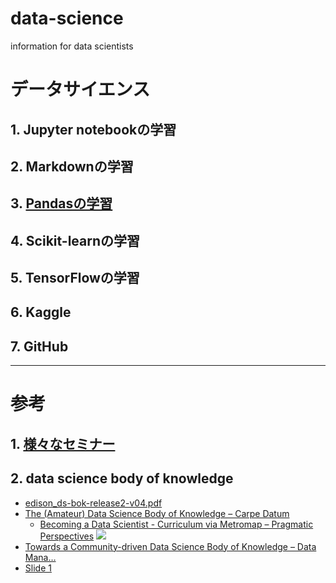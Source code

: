 # data-science
information for data scientists
# データサイエンス
## 1. Jupyter notebookの学習
## 2. Markdownの学習
## 3. [Pandasの学習](Pandasの学習.md)
## 4. Scikit-learnの学習
## 5. TensorFlowの学習
## 6. Kaggle
## 7. GitHub

---
# 参考
## 1. [様々なセミナー](様々なセミナー.md)
## 2. data science body of knowledge
* [edison_ds-bok-release2-v04.pdf](http://edison-project.eu/sites/edison-project.eu/files/filefield_paths/edison_ds-bok-release2-v04.pdf)
* [The (Amateur) Data Science Body of Knowledge – Carpe Datum](https://blogs.msdn.microsoft.com/buckwoody/2017/10/23/the-amateur-data-science-body-of-knowledge/)
   * [Becoming a Data Scientist - Curriculum via Metromap – Pragmatic Perspectives](http://nirvacana.com/thoughts/2013/07/08/becoming-a-data-scientist/)
      ![](http://nirvacana.com/thoughts/wp-content/uploads/2018/01/RoadToDataScientist1.png)
* [Towards a Community-driven Data Science Body of Knowledge – Data Mana…](https://www.slideshare.net/ResearchDataAlliance/towards-a-communitydriven-data-science-body-of-knowledge-data-management-skills-and-competences)
* [Slide 1](http://edison-project.eu/sites/edison-project.eu/files/attached_files/node-5/edison2017poster01-edsf-v03.pdf)
   
